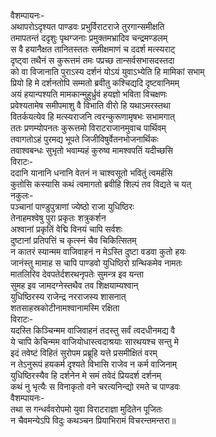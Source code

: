 वैशम्पायनः-  
अथापरोऽदृश्यत पाण्डवः प्रभुर्विराटराजे तुरगान्समीक्षति  
तमापतन्तं ददृशुः पृथग्जनाः प्रमुक्तमभ्रादिव चन्द्रमण्डलम्  
स वै हयानैक्षत तानितस्ततः समीक्षमाणं च ददर्श मत्स्यराट्  
दृष्ट्वा तथैनं स कुरूत्तमं तमः पप्रच्छ तान्सर्वसभासदस्तदा  
को वा विजानाति पुराऽस्य दर्शनं योऽयं युवाऽभ्येति हि मामिकां सभाम्  
प्रियो हि मे दर्शनतोपि सम्मतो ब्रवीतु कश्चिद्यदि दृष्टवानिमम्  
अयं हयान्पश्यति मामकान्मुहुर्ध्रुवं हयज्ञो भविता विचक्षणः  
प्रवेश्यतामेष समीपमाशु वै विभाति वीरो हि यथाऽमरस्तथा  
वितर्कयत्येव हि मत्स्यराजनि त्वरन्कुरूणामृषभः सभामगात्  
ततः प्रणम्योपनतः कुरूत्तमो विराटराजानमुवाच पार्थिवम्  
तवागतोऽहं पुरमद्य भूपते जिजीविषुर्वेतनभोजनार्थिकः  
तवाश्वबन्धः सुभृतो भवाम्यहं कुरुष्व मामश्वपतिं यदीच्छसि  
विराटः-  
ददानि यानानि धनानि वेतनं न चाश्वसूतो भवितुं त्वमर्हसि  
कुतोसि कस्यासि कथं त्वमागतो ब्रवीहि शिल्पं तव विद्यते च यत्  
नकुलः-  
पञ्चानां पाण्डुपुत्राणां ज्येष्ठो राजा युधिष्ठिरः  
तेनाहमश्वेषु पुरा प्रकृतः शत्रुकर्शन  
अश्वानां प्रकृतिं वेद्मि विनयं चापि सर्वशः  
दुष्टानां प्रतिपत्तिं च कृत्स्नं चैव चिकित्सितम्  
न कातरं स्यान्मम वाजिवाहनं न मेऽस्ति दुष्टा वडवा कुतो हयः  
जानंस्तु मामाह स चापि पाण्डवो युधिष्ठिरो ग्रन्थिकमेव नामतः  
मातलिरिव देवपतेर्दशरथनृपतेः सुमन्त्र इव यन्ता  
सुमह इव जामदग्नेस्तथैव तव शिक्षयाम्यश्वान्  
युधिष्ठिरस्य राजेन्द्र नरराजस्य शासनात्  
शतसाहस्रकोटीनामश्वानामस्मि रक्षिता  
विराटः-  
यदस्ति किञ्चिन्मम वाजिवाहनं तदस्तु सर्वं त्वदधीनमद्य वै  
ये चापि केचिन्मम वाजियोधास्त्वदाश्रयाः सारथयश्च सन्तु मे  
इदं तवेष्टं विहितं सुरोपम प्रब्रूहि यत्ते प्रसमीक्षितं वरम्  
न तेऽनुरूपं हयकर्म दृश्यते विभासि राजेव न कर्म वाजिनाम्  
युधिष्ठिरस्यैव हि दर्शनेन मे समं तवेदं प्रियदर्श दर्शनम्  
कथं नु भृत्यैः स विनाकृतो वने चरत्यनिन्द्यो रमते च पाण्डवः  
वैशम्पायनः-  
तथा स गन्धर्ववरोपमो युवा विराटराज्ञा मुदितेन पूजितः  
न चैवमन्येऽपि विदुः कथञ्चन प्रियाभिरामं विचरन्तमन्तरा॥  
